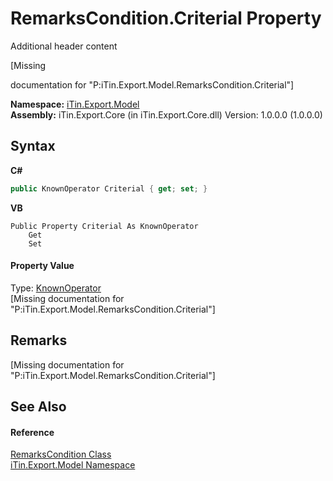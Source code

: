 # RemarksCondition.Criterial Property 
Additional header content 

\[Missing <summary> documentation for "P:iTin.Export.Model.RemarksCondition.Criterial"\]

**Namespace:**&nbsp;<a href="N_iTin_Export_Model">iTin.Export.Model</a><br />**Assembly:**&nbsp;iTin.Export.Core (in iTin.Export.Core.dll) Version: 1.0.0.0 (1.0.0.0)

## Syntax

**C#**<br />
``` C#
public KnownOperator Criterial { get; set; }
```

**VB**<br />
``` VB
Public Property Criterial As KnownOperator
	Get
	Set
```


#### Property Value
Type: <a href="T_iTin_Export_Model_KnownOperator">KnownOperator</a><br />\[Missing <value> documentation for "P:iTin.Export.Model.RemarksCondition.Criterial"\]

## Remarks
\[Missing <remarks> documentation for "P:iTin.Export.Model.RemarksCondition.Criterial"\]

## See Also


#### Reference
<a href="T_iTin_Export_Model_RemarksCondition">RemarksCondition Class</a><br /><a href="N_iTin_Export_Model">iTin.Export.Model Namespace</a><br />